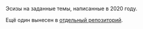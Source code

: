 Эсизы на заданные темы, написанные в 2020 году.

Ещё один вынесен в [отдельный репозиторий](https://github.com/angrocode/wkb-twkb-reader).
